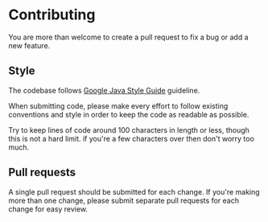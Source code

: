 # Contributing #

You are more than welcome to create a pull request to fix a bug or add a new feature.

## Style ##

The codebase follows [Google Java Style Guide](https://google.github.io/styleguide/javaguide.html) guideline.

When submitting code, please make every effort to follow existing conventions and style in order to keep the code as readable as possible.

Try to keep lines of code around 100 characters in length or less, though this is not a hard limit. if you're a few characters over then don't worry too much. 


## Pull requests ##

A single pull request should be submitted for each change. If you're making more than one change, please submit separate pull requests for each change for easy review.
